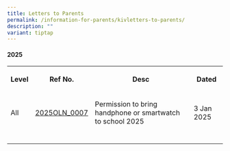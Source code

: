 ```yaml
---
title: Letters to Parents
permalink: /information-for-parents/kivletters-to-parents/
description: ""
variant: tiptap
---
```

<h4><strong>2025</strong></h4>
<table style="minWidth: 100px">
<colgroup>
<col>
<col>
<col>
<col>
</colgroup>
<tbody>
<tr>
<th rowspan="1" colspan="1">
<p>Level</p>
</th>
<th rowspan="1" colspan="1">
<p>Ref No.</p>
</th>
<th rowspan="1" colspan="1">
<p>Desc</p>
</th>
<th rowspan="1" colspan="1">
<p>Dated</p>
</th>
</tr>
<tr>
<td rowspan="1" colspan="1">
<p>All</p>
</td>
<td rowspan="1" colspan="1">
<p><a href="/files/2025 PG Letters/2025OLN_0007___Permission_to_bring_handphone_or_smartwatch_to_school_2025_FINAL__2_.pdf" rel="noopener noreferrer nofollow" target="_blank">2025OLN_0007</a>
</p>
</td>
<td rowspan="1" colspan="1">
<p>Permission to bring handphone or smartwatch to school 2025</p>
</td>
<td rowspan="1" colspan="1">
<p>3 Jan 2025</p>
</td>
</tr>
<tr>
<td rowspan="1" colspan="1">
<p></p>
</td>
<td rowspan="1" colspan="1">
<p></p>
</td>
<td rowspan="1" colspan="1">
<p></p>
</td>
<td rowspan="1" colspan="1">
<p></p>
</td>
</tr>
</tbody>
</table>
<p></p>